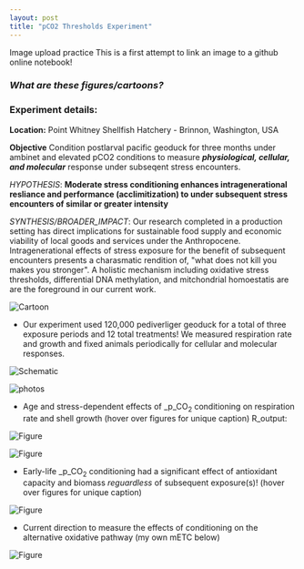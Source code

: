 ```yaml
---
layout: post
title: "pCO2 Thresholds Experiment"
---
```


Image upload practice
This is a first attempt to link an image to a github online notebook!

### _What are these figures/cartoons?_

### **Experiment details:**
**Location:** Point Whitney Shellfish Hatchery - Brinnon, Washington, USA

**Objective** Condition postlarval pacific geoduck for three months under ambinet and elevated pCO2 conditions to measure **_physiological, cellular, and molecular_** response under subseqent stress encounters.

_HYPOTHESIS_: **Moderate stress conditioning enhances intragenerational resliance and performance (acclimitization) to under subsequent stress encounters of similar or greater intensity**

_SYNTHESIS/BROADER_IMPACT_: Our research completed in a production setting has direct implications for sustainable food supply and economic viability of local goods and services under the Anthropocene. Intragenerational effects of stress exposure for the benefit of subsequent encounters presents a charasmatic rendition of, "what does not kill you makes you stronger". A holistic mechanism including oxidative stress thresholds, differential DNA methylation, and mitchondrial homoestatis are are the foreground in our current work.

![Cartoon](https://samgurr.github.io/SamJGurr_Lab_Notebook/images/Geoduck_cartoon.jpg "Cartoon of our rationale")

*  Our experiment used 120,000 pediverliger geoduck for a total of three exposure periods and 12 total treatments! We measured respiration rate and growth and fixed animals periodically for cellular and molecular responses.

![Schematic](https://samgurr.github.io/SamJGurr_Lab_Notebook/images/2019_schematic.JPG "Experimental timeline/design")

![photos](https://samgurr.github.io/SamJGurr_Lab_Notebook/images/2019_experiment_photos.jpg "Photos of experiment and physiology analysis")

* Age and stress-dependent effects of _p_CO<sub>2</sub> conditioning on respiration rate and shell growth (hover over figures for unique caption)
R_output:

![Figure](https://samgurr.github.io/SamJGurr_Lab_Notebook/images/Fig.2.jpg "Secondary Exposure: Metabolism and shell growth")

![Figure](https://samgurr.github.io/SamJGurr_Lab_Notebook/images/Fig.3.jpg "Tertiary Exposure: Metabolism and shell growth")

* Early-life _p_CO<sub>2</sub> conditioning had a significant effect of antioxidant capacity and biomass _reguardless_ of subsequent exposure(s)! (hover over figures for unique caption)

![Figure](https://samgurr.github.io/SamJGurr_Lab_Notebook/images/Fig.4.jpg "Tertiary Exposure: Physiological analysis data")

* Current direction to measure the effects of conditioning on the alternative oxidative pathway (my own mETC below)

![Figure](https://samgurr.github.io/SamJGurr_Lab_Notebook/images/AOX.jpg "AOX mETC mitchondrial pathway")
